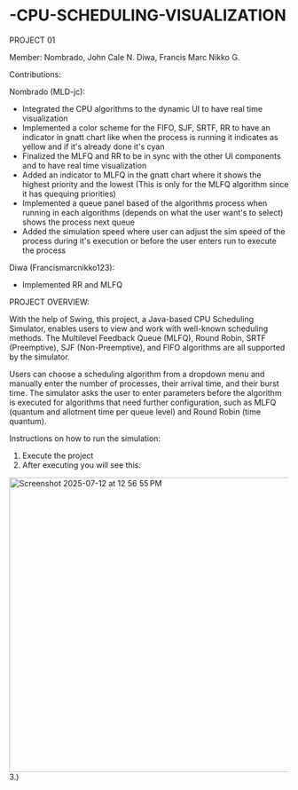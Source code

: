 # -CPU-SCHEDULING-VISUALIZATION
PROJECT 01

Member: 
Nombrado, John Cale N.
Diwa, Francis Marc Nikko G.

Contributions:

Nombrado (MLD-jc):

- Integrated the CPU algorithms to the dynamic UI to have real time visualization
- Implemented a color scheme for the FIFO, SJF, SRTF, RR to have an indicator in gnatt chart like when the process is running it indicates as yellow and if it's already done it's cyan
- Finalized the MLFQ and RR to be in sync with the other UI components and to have real time visualization
- Added an indicator to MLFQ in the gnatt chart where it shows the highest priority and the lowest (This is only for the MLFQ algorithm since it has quequing priorities)
- Implemented a queue panel based of the algorithms process when running in each algorithms (depends on what the user want's to select) shows the process next queue
- Added the simulation speed where user can adjust the sim speed of the process during it's execution or before the user enters run to execute the process 

Diwa (Francismarcnikko123):

- Implemented RR and MLFQ


PROJECT OVERVIEW: 

With the help of Swing, this project, a Java-based CPU Scheduling Simulator, enables users to view and work with well-known scheduling methods. The Multilevel Feedback Queue (MLFQ), Round Robin, SRTF (Preemptive), SJF (Non-Preemptive), and FIFO algorithms are all supported by the simulator.

Users can choose a scheduling algorithm from a dropdown menu and manually enter the number of processes, their arrival time, and their burst time. The simulator asks the user to enter parameters before the algorithm is executed for algorithms that need further configuration, such as MLFQ (quantum and allotment time per queue level) and Round Robin (time quantum).

Instructions on how to run the simulation:

1. Execute the project
2. After executing you will see this:
<img width="1123" height="531" alt="Screenshot 2025-07-12 at 12 56 55 PM" src="https://github.com/user-attachments/assets/d0a5f2fd-8fb4-42ee-af0e-467a87c736d2" />
3.) 



